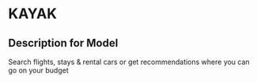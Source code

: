 # KAYAK

## Description for Model

Search flights, stays & rental cars or get recommendations where you can go on your budget

